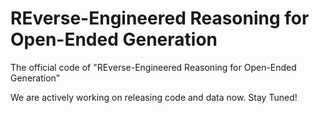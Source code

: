 # REverse-Engineered Reasoning for Open-Ended Generation
The official code of "REverse-Engineered Reasoning for Open-Ended Generation"

We are actively working on releasing code and data now.
Stay Tuned!